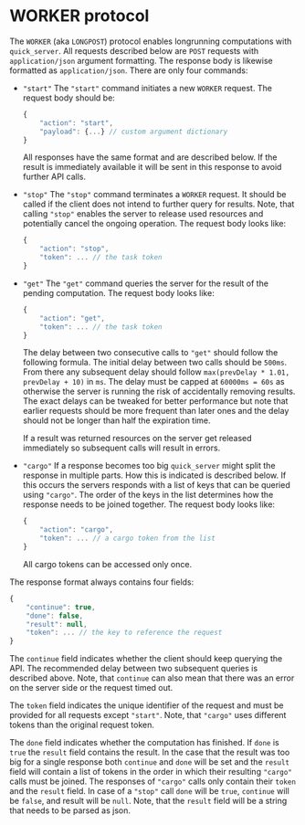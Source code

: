# WORKER protocol

The `WORKER` (aka `LONGPOST`) protocol enables longrunning computations with
`quick_server`. All requests described below are `POST` requests with
`application/json` argument formatting. The response body is likewise formatted
as `application/json`. There are only four commands:

- `"start"`
    The `"start"` command initiates a new `WORKER` request. The request body
    should be:

    ```javascript
    {
        "action": "start",
        "payload": {...} // custom argument dictionary
    }
    ```

    All responses have the same format and are described below. If the result
    is immediately available it will be sent in this response to avoid further
    API calls.

- `"stop"`
    The `"stop"` command terminates a `WORKER` request. It should be called
    if the client does not intend to further query for results. Note, that
    calling `"stop"` enables the server to release used resources and
    potentially cancel the ongoing operation. The request body looks like:

    ```javascript
    {
        "action": "stop",
        "token": ... // the task token
    }
    ```

- `"get"`
    The `"get"` command queries the server for the result of the pending
    computation. The request body looks like:

    ```javascript
    {
        "action": "get",
        "token": ... // the task token
    }
    ```

    The delay between two consecutive calls to `"get"` should follow the
    following formula. The initial delay between two calls should be `500ms`.
    From there any subsequent delay should follow
    `max(prevDelay * 1.01, prevDelay + 10)` in `ms`. The delay must be capped
    at `60000ms = 60s` as otherwise the server is running the risk of
    accidentally removing results. The exact delays can be tweaked for better
    performance but note that earlier requests should be more frequent than
    later ones and the delay should not be longer than half the expiration
    time.

    If a result was returned resources on the server get released immediately
    so subsequent calls will result in errors.

- `"cargo"`
    If a response becomes too big `quick_server` might split the response in
    multiple parts. How this is indicated is described below. If this occurs
    the servers responds with a list of keys that can be queried using
    `"cargo"`. The order of the keys in the list determines how the response
    needs to be joined together. The request body looks like:

    ```javascript
    {
        "action": "cargo",
        "token": ... // a cargo token from the list
    }
    ```

    All cargo tokens can be accessed only once.

The response format always contains four fields:

```javascript
{
    "continue": true,
    "done": false,
    "result": null,
    "token": ... // the key to reference the request
}
```

The `continue` field indicates whether the client should keep querying the API.
The recommended delay between two subsequent queries is described above. Note,
that `continue` can also mean that there was an error on the server side or the
request timed out.

The `token` field indicates the unique identifier of the request and must be
provided for all requests except `"start"`. Note, that `"cargo"` uses different
tokens than the original request token.

The `done` field indicates whether the computation has finished. If `done` is
`true` the `result` field contains the result. In the case that the result was
too big for a single response both `continue` and `done` will be set and the
`result` field will contain a list of tokens in the order in which their
resulting `"cargo"` calls must be joined. The responses of `"cargo"` calls
only contain their `token` and the `result` field. In case of a `"stop"` call
`done` will be `true`, `continue` will be `false`, and result will be `null`.
Note, that the `result` field will be a string that needs to be parsed as json.
